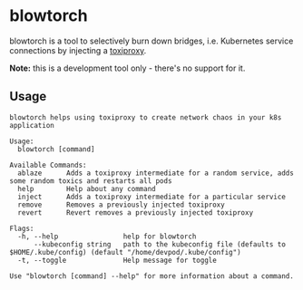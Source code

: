 # blowtorch

blowtorch is a tool to selectively burn down bridges, i.e. Kubernetes service connections by injecting a [toxiproxy](github.com/Shopify/toxiproxy).

**Note:** this is a development tool only - there's no support for it.

## Usage

```
blowtorch helps using toxiproxy to create network chaos in your k8s application

Usage:
  blowtorch [command]

Available Commands:
  ablaze      Adds a toxiproxy intermediate for a random service, adds some random toxics and restarts all pods
  help        Help about any command
  inject      Adds a toxiproxy intermediate for a particular service
  remove      Removes a previously injected toxiproxy
  revert      Revert removes a previously injected toxiproxy

Flags:
  -h, --help                help for blowtorch
      --kubeconfig string   path to the kubeconfig file (defaults to $HOME/.kube/config) (default "/home/devpod/.kube/config")
  -t, --toggle              Help message for toggle

Use "blowtorch [command] --help" for more information about a command.
```
